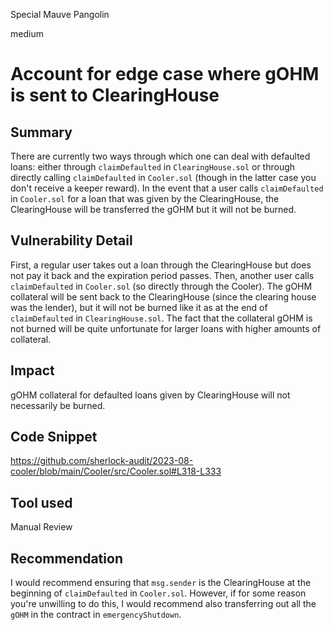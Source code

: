 Special Mauve Pangolin

medium

# Account for edge case where gOHM is sent to ClearingHouse
## Summary

There are currently two ways through which one can deal with defaulted loans: either through `claimDefaulted` in `ClearingHouse.sol` or through directly calling `claimDefaulted` in `Cooler.sol` (though in the latter case you don't receive a keeper reward). In the event that a user calls `claimDefaulted` in `Cooler.sol` for a loan that was given by the ClearingHouse, the ClearingHouse will be transferred the gOHM but it will not be burned.

## Vulnerability Detail

First, a regular user takes out a loan through the ClearingHouse but does not pay it back and the expiration period passes. Then, another user calls `claimDefaulted` in `Cooler.sol` (so directly through the Cooler). The gOHM collateral will be sent back to the ClearingHouse (since the clearing house was the lender), but it will  not be burned like it as at the end of `claimDefaulted` in `ClearingHouse.sol`. The fact that the collateral gOHM is not burned will be quite unfortunate for larger loans with higher amounts of collateral. 

## Impact

gOHM collateral for defaulted loans given by ClearingHouse will not necessarily be burned. 

## Code Snippet

https://github.com/sherlock-audit/2023-08-cooler/blob/main/Cooler/src/Cooler.sol#L318-L333

## Tool used

Manual Review

## Recommendation

I would recommend ensuring that `msg.sender` is the ClearingHouse at the beginning of `claimDefaulted` in `Cooler.sol`. However, if for some reason you're unwilling to do this, I would recommend also transferring out all the `gOHM` in the contract in `emergencyShutdown`. 
